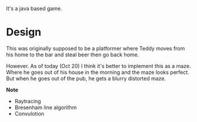 It's a java based game.

# Design #
This was originally supposed to be a platformer where Teddy moves from his home to the bar and steal beer then go back home.

However. As of today (Oct 20) I think it's better to implement this as a maze. Where he goes out of his house in the morning and the maze looks perfect. But when he goes out of the pub, he gets a blurry distorted maze.

**Note**
  * Raytracing
  * Bresenham line algorithm
  * Convulotion